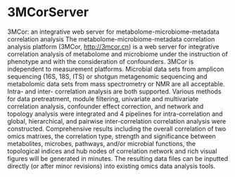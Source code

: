 # 3MCorServer
3MCor: an integrative web server for  metabolome-microbiome-metadata correlation analysis
The metabolome-microbiome-metadata correlation analysis platform (3MCor, http://3mcor.cn) is a web server for integrative correlation analysis of metabolome and microbiome under the instruction of phenotype and with the consideration of confounders. 3MCor is independent to measurement platforms. Microbial data sets from amplicon sequencing (16S, 18S, ITS) or shotgun metagenomic sequencing and metabolomic data sets from mass spectrometry or NMR are all acceptable. Intra- and inter- correlation analysis are both supported. Various methods for data pretreatment, module filtering, univariate and multivariate correlation analysis, confounder effect correction, and network and topology analysis were integrated and 4 pipelines for intra-correlation and global, hierarchical, and pairwise inter-correlation correlation analysis were constructed. Comprehensive results including the overall correlation of two omics matrixes, the correlation type, strength and significance between metabolites, microbes, pathways, and/or microbial functions, the topological indices and hub nodes of correlation network and rich visual figures will be generated in minutes. The resulting data files can be inputted directly (or after minor revisions) into existing omics data analysis tools.
